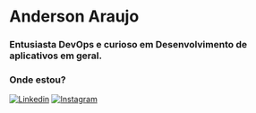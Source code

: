 # Anderson Araujo <br>
### Entusiasta DevOps e curioso em Desenvolvimento de aplicativos em geral.

### Onde estou?

[![Linkedin](https://img.shields.io/badge/LinkedIn-0077B5?style=for-the-badge&logo=linkedin&logoColor=white)](https://www.linkedin.com/in/andersonoliveira85/)
[![Instagram](https://img.shields.io/badge/Instagram-E4405F?style=for-the-badge&logo=instagram&logoColor=white)](https://www.instagram.com/anderson.araujo.85/)